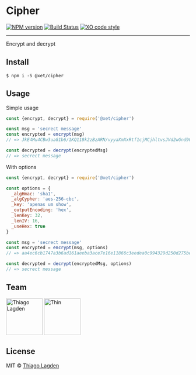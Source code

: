 # Cipher

[![NPM version][npm-img]][npm]
[![Build Status][ci-img]][ci]
[![XO code style][xo-img]][xo]


[npm-img]:         https://img.shields.io/npm/v/@xet/cipher.svg
[npm]:             https://www.npmjs.com/package/@xet/cipher
[ci-img]:          https://travis-ci.org/lagden/cipher.svg
[ci]:              https://travis-ci.org/lagden/cipher
[xo-img]:          https://img.shields.io/badge/code_style-XO-5ed9c7.svg
[xo]:              https://github.com/sindresorhus/xo

-----

Encrypt and decrypt


## Install

```
$ npm i -S @xet/cipher
```


## Usage

Simple usage

```js
const {encrypt, decrypt} = require('@xet/cipher')

const msg = 'secrect message'
const encrypted = encrypt(msg)
// => JkE4Mu4CBw3uaG1b6/1KQ118k2zBzARN/vyyaXmXxRtf1cjMCjhltvsJVd2wGnd90mTowHvc1h8JqCT1VbJVNw==

const decrypted = decrypt(encryptedMsg)
// => secrect message
```

With options

```js
const {encrypt, decrypt} = require('@xet/cipher')

const options = {
  _algHmac: 'sha1',
  _algCypher: 'aes-256-cbc',
  _key: 'apenas um show',
  _outputEncoding: 'hex',
  _lenKey: 32,
  _lenIV: 16,
  _useHex: true
}

const msg = 'secrect message'
const encrypted = encrypt(msg, options)
// => aa4ec6cb1747a3b6ad161aeeba3ace7e16e11866c3eedea0c994329d250d275be3a43011ff9ac5fba62510cf60eafaeb3617507b

const decrypted = decrypt(encryptedMsg, options)
// => secrect message
```


## Team

[<img src="https://avatars.githubusercontent.com/u/130963?s=390" alt="Thiago Lagden" width="100">](http://lagden.in)
[<img src="https://avatars.githubusercontent.com/u/31932885?s=390" alt="Thin" width="100">](https://github.com/ThinMingLeongChen)


## License

MIT © [Thiago Lagden](http://lagden.in)

